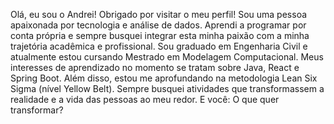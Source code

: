 Olá, eu sou o Andrei! Obrigado por visitar o meu perfil!
Sou uma pessoa apaixonada por tecnologia e análise de dados. 
Aprendi a programar por conta própria e sempre busquei integrar esta minha paixão com a minha trajetória acadêmica e profissional.
Sou graduado em Engenharia Civil e atualmente estou cursando Mestrado em Modelagem Computacional.
Meus interesses de aprendizado no momento se tratam sobre Java, React e Spring Boot.
Além disso, estou me aprofundando na metodologia Lean Six Sigma (nível Yellow Belt).
Sempre busquei atividades que transformassem a realidade e a vida das pessoas ao meu redor. E você: O que quer transformar?

